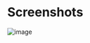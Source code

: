 # Screenshots
![image](https://github.com/hyuse202/dotfiles/assets/99476925/5cf0e4a7-b098-4506-aa84-cf61ef6f8579)
